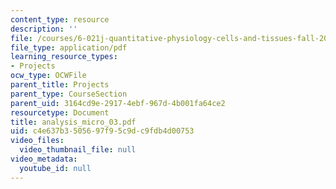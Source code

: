 ```yaml
---
content_type: resource
description: ''
file: /courses/6-021j-quantitative-physiology-cells-and-tissues-fall-2004/c4e637b3505697f95c9dc9fdb4d00753_analysis_micro_03.pdf
file_type: application/pdf
learning_resource_types:
- Projects
ocw_type: OCWFile
parent_title: Projects
parent_type: CourseSection
parent_uid: 3164cd9e-2917-4ebf-967d-4b001fa64ce2
resourcetype: Document
title: analysis_micro_03.pdf
uid: c4e637b3-5056-97f9-5c9d-c9fdb4d00753
video_files:
  video_thumbnail_file: null
video_metadata:
  youtube_id: null
---
```

